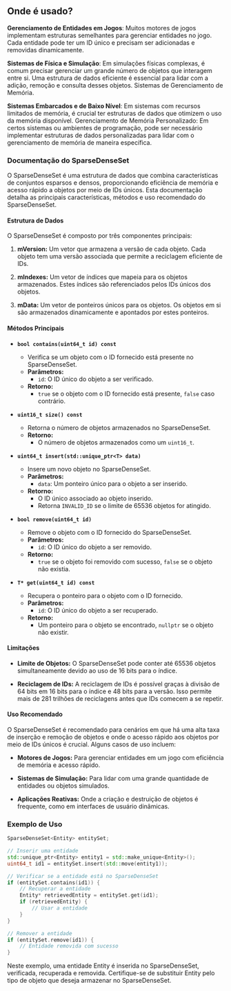 ## Onde é usado?
**Gerenciamento de Entidades em Jogos**: Muitos motores de jogos implementam estruturas semelhantes para gerenciar entidades no jogo. Cada entidade pode ter um ID único e precisam ser adicionadas e removidas dinamicamente.

**Sistemas de Física e Simulação**: Em simulações físicas complexas, é comum precisar gerenciar um grande número de objetos que interagem entre si. Uma estrutura de dados eficiente é essencial para lidar com a adição, remoção e consulta desses objetos.
Sistemas de Gerenciamento de Memória.

**Sistemas Embarcados e de Baixo Nível**: Em sistemas com recursos limitados de memória, é crucial ter estruturas de dados que otimizem o uso da memória disponível.
Gerenciamento de Memória Personalizado: Em certos sistemas ou ambientes de programação, pode ser necessário implementar estruturas de dados personalizadas para lidar com o gerenciamento de memória de maneira específica.


### Documentação do SparseDenseSet

O SparseDenseSet é uma estrutura de dados que combina características de conjuntos esparsos e densos, proporcionando eficiência de memória e acesso rápido a objetos por meio de IDs únicos. Esta documentação detalha as principais características, métodos e uso recomendado do SparseDenseSet.

#### Estrutura de Dados

O SparseDenseSet é composto por três componentes principais:

1. **mVersion:** Um vetor que armazena a versão de cada objeto. Cada objeto tem uma versão associada que permite a reciclagem eficiente de IDs.
   
2. **mIndexes:** Um vetor de índices que mapeia para os objetos armazenados. Estes índices são referenciados pelos IDs únicos dos objetos.
   
3. **mData:** Um vetor de ponteiros únicos para os objetos. Os objetos em si são armazenados dinamicamente e apontados por estes ponteiros.

#### Métodos Principais

- **`bool contains(uint64_t id) const`**
  - Verifica se um objeto com o ID fornecido está presente no SparseDenseSet.
  - **Parâmetros:**
    - `id`: O ID único do objeto a ser verificado.
  - **Retorno:**
    - `true` se o objeto com o ID fornecido está presente, `false` caso contrário.

- **`uint16_t size() const`**
  - Retorna o número de objetos armazenados no SparseDenseSet.
  - **Retorno:**
    - O número de objetos armazenados como um `uint16_t`.

- **`uint64_t insert(std::unique_ptr<T> data)`**
  - Insere um novo objeto no SparseDenseSet.
  - **Parâmetros:**
    - `data`: Um ponteiro único para o objeto a ser inserido.
  - **Retorno:**
    - O ID único associado ao objeto inserido.
    - Retorna `INVALID_ID` se o limite de 65536 objetos for atingido.

- **`bool remove(uint64_t id)`**
  - Remove o objeto com o ID fornecido do SparseDenseSet.
  - **Parâmetros:**
    - `id`: O ID único do objeto a ser removido.
  - **Retorno:**
    - `true` se o objeto foi removido com sucesso, `false` se o objeto não existia.

- **`T* get(uint64_t id) const`**
  - Recupera o ponteiro para o objeto com o ID fornecido.
  - **Parâmetros:**
    - `id`: O ID único do objeto a ser recuperado.
  - **Retorno:**
    - Um ponteiro para o objeto se encontrado, `nullptr` se o objeto não existir.

#### Limitações

- **Limite de Objetos:** O SparseDenseSet pode conter até 65536 objetos simultaneamente devido ao uso de 16 bits para o índice.
  
- **Reciclagem de IDs:** A reciclagem de IDs é possível graças à divisão de 64 bits em 16 bits para o índice e 48 bits para a versão. Isso permite mais de 281 trilhões de reciclagens antes que IDs comecem a se repetir.

#### Uso Recomendado

O SparseDenseSet é recomendado para cenários em que há uma alta taxa de inserção e remoção de objetos e onde o acesso rápido aos objetos por meio de IDs únicos é crucial. Alguns casos de uso incluem:

- **Motores de Jogos:** Para gerenciar entidades em um jogo com eficiência de memória e acesso rápido.
  
- **Sistemas de Simulação:** Para lidar com uma grande quantidade de entidades ou objetos simulados.
  
- **Aplicações Reativas:** Onde a criação e destruição de objetos é frequente, como em interfaces de usuário dinâmicas.

### Exemplo de Uso

```cpp
SparseDenseSet<Entity> entitySet;

// Inserir uma entidade
std::unique_ptr<Entity> entity1 = std::make_unique<Entity>();
uint64_t id1 = entitySet.insert(std::move(entity1));

// Verificar se a entidade está no SparseDenseSet
if (entitySet.contains(id1)) {
    // Recuperar a entidade
    Entity* retrievedEntity = entitySet.get(id1);
    if (retrievedEntity) {
        // Usar a entidade
    }
}

// Remover a entidade
if (entitySet.remove(id1)) {
    // Entidade removida com sucesso
}
```

Neste exemplo, uma entidade Entity é inserida no SparseDenseSet, verificada, recuperada e removida. Certifique-se de substituir Entity pelo tipo de objeto que deseja armazenar no SparseDenseSet.


